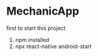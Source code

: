 # MechanicApp

first to start this project
 1. npm installed 
 2. npx react-native android-start
 
 
